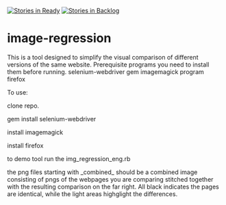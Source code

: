 [![Stories in Ready](https://badge.waffle.io/codesterkemp/image-regression.svg?label=ready&title=Ready)](http://waffle.io/codesterkemp/image-regression)
[![Stories in Backlog](https://badge.waffle.io/codesterkemp/image-regression.svg?label=backlog&title=Backlog)](http://waffle.io/codesterkemp/image-regression)
# image-regression
This is a tool designed to simplify the visual comparison of different versions of the same website.
Prerequisite programs you need to install them before running.
selenium-webdriver gem
imagemagick program
firefox

To use:

clone repo.

gem install selenium-webdriver

install imagemagick

install firefox

to demo tool run the img_regression_eng.rb

the png files starting with \_combined\_ should be a combined image consisting of pngs of the webpages you are comparing stitched together with the resulting comparison on the far right. All black indicates the pages are identical, while the light areas highglight the differences.

